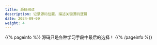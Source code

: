 ```yaml
---
title: 源码阅读
description: 记录源码位置，描述关键源码逻辑
date: 2024-09-09
weight: 4
---
```


{{% pageinfo %}}
源码只是各种学习手段中最后的选择！
{{% /pageinfo %}}